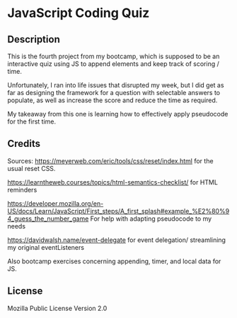 # JavaScript Coding Quiz

## Description

This is the fourth project from my bootcamp, which is supposed to be an interactive quiz using JS to append elements and keep track of scoring / time.

Unfortunately, I ran into life issues that disrupted my week, but I did get as far as designing the framework for a question with selectable answers to populate, as well as increase the score and reduce the time as required.

My takeaway from this one is learning how to effectively apply pseudocode for the first time.

## Credits

Sources:
https://meyerweb.com/eric/tools/css/reset/index.html for the usual reset CSS.


https://learntheweb.courses/topics/html-semantics-checklist/ for HTML reminders

https://developer.mozilla.org/en-US/docs/Learn/JavaScript/First_steps/A_first_splash#example_%E2%80%94_guess_the_number_game For help with adapting pseudocode to my needs

https://davidwalsh.name/event-delegate for event delegation/ streamlining my original eventListeners

Also bootcamp exercises concerning appending, timer, and local data for JS.

## License

Mozilla Public License Version 2.0

